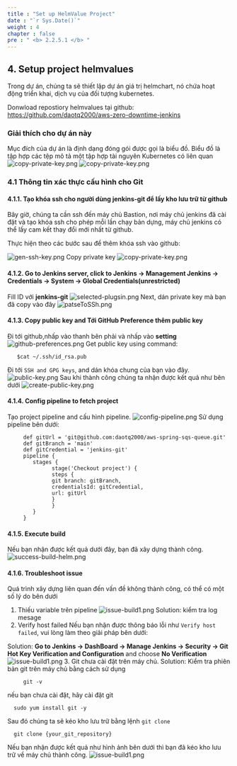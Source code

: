 ```yaml
---
title : "Set up HelmValue Project"
date : "`r Sys.Date()`"
weight : 4
chapter : false
pre : " <b> 2.2.5.1 </b> "
---
```

## 4. Setup project helmvalues
Trong dự án, chúng ta sẽ thiết lập dự án giá trị helmchart, nó chứa hoạt động triển khai, dịch vụ của đối tượng kubernetes.

Donwload repostiory  helmvalues tại github: https://github.com/daotq2000/aws-zero-downtime-jenkins

### Giải thích cho dự án này
Mục đích của dự án là định dạng đóng gói được gọi là biểu đồ. Biểu đồ là tập hợp các tệp mô tả một tập hợp tài nguyên Kubernetes có liên quan![copy-private-key.png](/images/2.5-helm-values/explain.png)
![copy-private-key.png](/images/2.5-helm-values/Monitoring.png)

### 4.1 Thông tin xác thực cấu hình cho Git
#### 4.1.1. Tạo khóa ssh cho người dùng jenkins-git để lấy kho lưu trữ từ github
Bây giờ, chúng ta cần ssh đến máy chủ Bastion, nơi máy chủ jenkins đã cài đặt và tạo khóa ssh cho phép mỗi lần chạy bản dựng, máy chủ jenkins có thể lấy cam kết thay đổi mới nhất từ  github.

Thực hiện theo các bước sau để thêm khóa ssh vào github:

![gen-ssh-key.png](/images/2.2-jenkins/gen-ssh-key.png)
Copy private key
![copy-private-key.png](/images/2.2-jenkins/copy-private-key.png)
#### 4.1.2. Go to Jenkins server, click to **Jenkins -> Management Jenkins -> Credentials -> System -> Global Credentials(unrestricted)**
Fill ID với  **jenkins-git**
![selected-plugsin.png](/images/2.2-jenkins/create-ssh-key-jenkins.png)
Next, dán  private key mà bạn đã copy vào đây 
![patseToSSh.png](/images/2.2-jenkins/patseToSSh.png)
#### 4.1.3. Copy public key and Tới **GitHub Preference** thêm  public key
Đi tới github,nhấp vào thanh bên phải và nhấp vào **setting**
![github-preferences.png](/images/2.2-jenkins/github-preferences.png)
Get public key using command:

       $cat ~/.ssh/id_rsa.pub

Đi tới `SSH and GPG keys`, and dán khóa chung của bạn vào đây.
![public-key.png](/images/2.2-jenkins/public-key.png)
Sau khi thành công chúng ta nhận được kết quả như bên dưới
![create-public-key.png](/images/2.2-jenkins/create-public-key.png)
#### 4.1.4. Config pipeline to fetch project
Tạo project pipeline and cấu hình pipeline.
![config-pipeline.png](/images/2.2-jenkins/config-pipeline.png)
Sử dụng pipeline bên dưới:

         def gitUrl = 'git@github.com:daotq2000/aws-spring-sqs-queue.git'
         def gitBranch = 'main'
         def gitCredential = 'jenkins-git'
         pipeline {
            stages {
                  stage('Checkout project') {
                  steps {
                  git branch: gitBranch,
                  credentialsId: gitCredential,
                  url: gitUrl
                  }
                  }
            }
         }
#### 4.1.5. Execute build
Nếu bạn nhận được kết quả dưới đây, bạn đã xây dựng thành công.
![success-build-helm.png](/images/2.2-jenkins/success-build-helm.png)
#### 4.1.6. Troubleshoot issue
Quá trình xây dựng liên quan đến vấn đề không thành công, có thể có một số lý do bên dưới
1. Thiếu variable trên pipeline
   ![issue-build1.png](/images/2.2-jenkins/issue-build1.png)
   Solution: kiểm tra log mesage 
2. Verify host failed
   Nếu bạn nhận được thông báo lỗi như `Verify host failed`, vui lòng làm theo giải pháp bên dưới:

Solution: **Go to Jenkins -> DashBoard -> Manage Jenkins -> Security -> Git Hot Key Verification and Configuration**  and choose **No Verification**
![issue-build1.png](/images/2.2-jenkins/verify-host-solution..png)
3. Git chưa cài đặt trên máy chủ.
   Solution: Kiểm tra phiên bản git trên máy chủ bằng cách sử dụng

         git -v
nếu bạn chưa cài đặt, hãy cài đặt git

      sudo yum install git -y

Sau đó chúng ta sẽ kéo kho lưu trữ bằng lệnh `git clone`

      git clone {your_git_repository}
Nếu bạn nhận được kết quả như hình ảnh bên dưới thì bạn đã kéo kho lưu trữ về máy chủ thành công.
![issue-build1.png](/images/2.2-jenkins/VerifiedGit.png)


